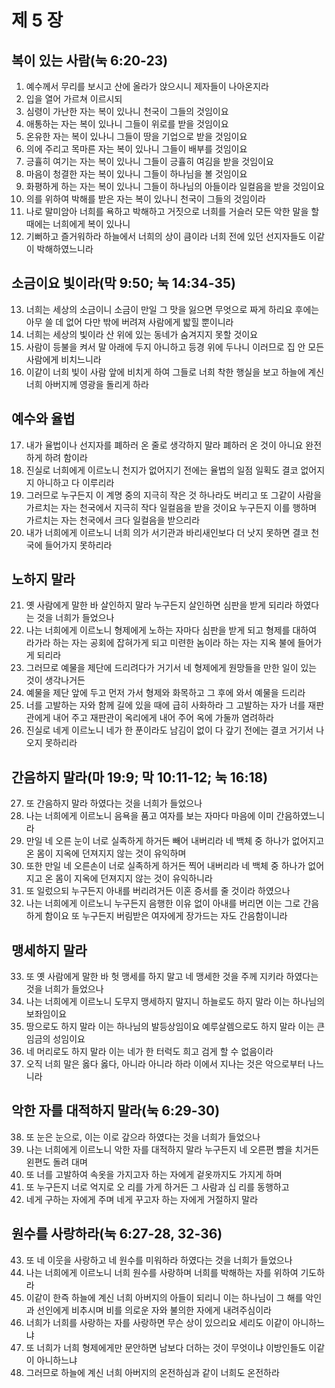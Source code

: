 # 제 5 장

## 복이 있는 사람(눅 6:20-23)
1. 예수께서 무리를 보시고 산에 올라가 앉으시니 제자들이 나아온지라 
2. 입을 열어 가르쳐 이르시되 
3. 심령이 가난한 자는 복이 있나니 천국이 그들의 것임이요 
4. 애통하는 자는 복이 있나니 그들이 위로를 받을 것임이요 
5. 온유한 자는 복이 있나니 그들이 땅을 기업으로 받을 것임이요 
6. 의에 주리고 목마른 자는 복이 있나니 그들이 배부를 것임이요 
7. 긍휼히 여기는 자는 복이 있나니 그들이 긍휼히 여김을 받을 것임이요 
8. 마음이 청결한 자는 복이 있나니 그들이 하나님을 볼 것임이요 
9. 화평하게 하는 자는 복이 있나니 그들이 하나님의 아들이라 일컬음을 받을 것임이요 
10. 의를 위하여 박해를 받은 자는 복이 있나니 천국이 그들의 것임이라 
11. 나로 말미암아 너희를 욕하고 박해하고 거짓으로 너희를 거슬러 모든 악한 말을 할 때에는 너희에게 복이 있나니 
12. 기뻐하고 즐거워하라 하늘에서 너희의 상이 큼이라 너희 전에 있던 선지자들도 이같이 박해하였느니라 
## 소금이요 빛이라(막 9:50; 눅 14:34-35)
13. 너희는 세상의 소금이니 소금이 만일 그 맛을 잃으면 무엇으로 짜게 하리요 후에는 아무 쓸 데 없어 다만 밖에 버려져 사람에게 밟힐 뿐이니라 
14. 너희는 세상의 빛이라 산 위에 있는 동네가 숨겨지지 못할 것이요 
15. 사람이 등불을 켜서 말 아래에 두지 아니하고 등경 위에 두나니 이러므로 집 안 모든 사람에게 비치느니라 
16. 이같이 너희 빛이 사람 앞에 비치게 하여 그들로 너희 착한 행실을 보고 하늘에 계신 너희 아버지께 영광을 돌리게 하라 
## 예수와 율법
17. 내가 율법이나 선지자를 폐하러 온 줄로 생각하지 말라 폐하러 온 것이 아니요 완전하게 하려 함이라 
18. 진실로 너희에게 이르노니 천지가 없어지기 전에는 율법의 일점 일획도 결코 없어지지 아니하고 다 이루리라 
19. 그러므로 누구든지 이 계명 중의 지극히 작은 것 하나라도 버리고 또 그같이 사람을 가르치는 자는 천국에서 지극히 작다 일컬음을 받을 것이요 누구든지 이를 행하며 가르치는 자는 천국에서 크다 일컬음을 받으리라 
20. 내가 너희에게 이르노니 너희 의가 서기관과 바리새인보다 더 낫지 못하면 결코 천국에 들어가지 못하리라 
## 노하지 말라
21. 옛 사람에게 말한 바 살인하지 말라 누구든지 살인하면 심판을 받게 되리라 하였다는 것을 너희가 들었으나 
22. 나는 너희에게 이르노니 형제에게 노하는 자마다 심판을 받게 되고 형제를 대하여 라가라 하는 자는 공회에 잡혀가게 되고 미련한 놈이라 하는 자는 지옥 불에 들어가게 되리라 
23. 그러므로 예물을 제단에 드리려다가 거기서 네 형제에게 원망들을 만한 일이 있는 것이 생각나거든 
24. 예물을 제단 앞에 두고 먼저 가서 형제와 화목하고 그 후에 와서 예물을 드리라 
25. 너를 고발하는 자와 함께 길에 있을 때에 급히 사화하라 그 고발하는 자가 너를 재판관에게 내어 주고 재판관이 옥리에게 내어 주어 옥에 가둘까 염려하라 
26. 진실로 네게 이르노니 네가 한 푼이라도 남김이 없이 다 갚기 전에는 결코 거기서 나오지 못하리라 
## 간음하지 말라(마 19:9; 막 10:11-12; 눅 16:18)
27. 또 간음하지 말라 하였다는 것을 너희가 들었으나 
28. 나는 너희에게 이르노니 음욕을 품고 여자를 보는 자마다 마음에 이미 간음하였느니라 
29. 만일 네 오른 눈이 너로 실족하게 하거든 빼어 내버리라 네 백체 중 하나가 없어지고 온 몸이 지옥에 던져지지 않는 것이 유익하며 
30. 또한 만일 네 오른손이 너로 실족하게 하거든 찍어 내버리라 네 백체 중 하나가 없어지고 온 몸이 지옥에 던져지지 않는 것이 유익하니라 
31. 또 일렀으되 누구든지 아내를 버리려거든 이혼 증서를 줄 것이라 하였으나 
32. 나는 너희에게 이르노니 누구든지 음행한 이유 없이 아내를 버리면 이는 그로 간음하게 함이요 또 누구든지 버림받은 여자에게 장가드는 자도 간음함이니라 
## 맹세하지 말라
33. 또 옛 사람에게 말한 바 헛 맹세를 하지 말고 네 맹세한 것을 주께 지키라 하였다는 것을 너희가 들었으나 
34. 나는 너희에게 이르노니 도무지 맹세하지 말지니 하늘로도 하지 말라 이는 하나님의 보좌임이요 
35. 땅으로도 하지 말라 이는 하나님의 발등상임이요 예루살렘으로도 하지 말라 이는 큰 임금의 성임이요 
36. 네 머리로도 하지 말라 이는 네가 한 터럭도 희고 검게 할 수 없음이라 
37. 오직 너희 말은 옳다 옳다, 아니라 아니라 하라 이에서 지나는 것은 악으로부터 나느니라 
## 악한 자를 대적하지 말라(눅 6:29-30)
38. 또 눈은 눈으로, 이는 이로 갚으라 하였다는 것을 너희가 들었으나 
39. 나는 너희에게 이르노니 악한 자를 대적하지 말라 누구든지 네 오른편 뺨을 치거든 왼편도 돌려 대며 
40. 또 너를 고발하여 속옷을 가지고자 하는 자에게 겉옷까지도 가지게 하며 
41. 또 누구든지 너로 억지로 오 리를 가게 하거든 그 사람과 십 리를 동행하고 
42. 네게 구하는 자에게 주며 네게 꾸고자 하는 자에게 거절하지 말라 
## 원수를 사랑하라(눅 6:27-28, 32-36)
43. 또 네 이웃을 사랑하고 네 원수를 미워하라 하였다는 것을 너희가 들었으나 
44. 나는 너희에게 이르노니 너희 원수를 사랑하며 너희를 박해하는 자를 위하여 기도하라 
45. 이같이 한즉 하늘에 계신 너희 아버지의 아들이 되리니 이는 하나님이 그 해를 악인과 선인에게 비추시며 비를 의로운 자와 불의한 자에게 내려주심이라 
46. 너희가 너희를 사랑하는 자를 사랑하면 무슨 상이 있으리요 세리도 이같이 아니하느냐 
47. 또 너희가 너희 형제에게만 문안하면 남보다 더하는 것이 무엇이냐 이방인들도 이같이 아니하느냐 
48. 그러므로 하늘에 계신 너희 아버지의 온전하심과 같이 너희도 온전하라


